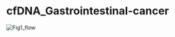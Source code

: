 # cfDNA_Gastrointestinal-cancer

![Fig1_flow](https://github.com/yiping801026/cfDNA_Gastrointestinal-cancer/assets/62942998/2b03b217-40ea-4a6d-9e75-0b9d4a6418f5)

